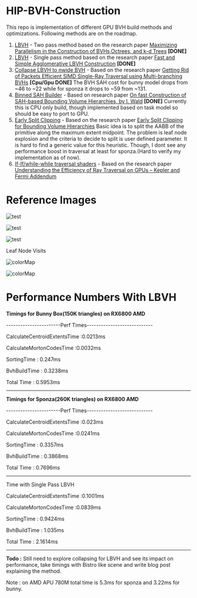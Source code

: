 # HIP-BVH-Construction

This repo is implementation of different GPU BVH build methods and optimizations. Following methods are on the roadmap.

1. [LBVH](https://github.com/Niravaana/HIP-BVH-Construction/blob/main/src/TwoPassLbvhKernel.h) - Two pass method based on the research paper [Maximizing Parallelism in the Construction of BVHs,Octrees, and k-d Trees](https://research.nvidia.com/sites/default/files/publications/karras2012hpg_paper.pdf) **[DONE]**
2. [LBVH](https://github.com/Niravaana/HIP-BVH-Construction/blob/main/src/SinglePassLbvhKernel.h) - Single pass method based on the research paper  [Fast and Simple Agglomerative LBVH Construction](https://diglib.eg.org/server/api/core/bitstreams/ad092db2-6aec-4f2c-941d-8687de258f00/content) **[DONE]**
3. [Collapse LBVH to nwide BVH](https://github.com/Niravaana/HIP-BVH-Construction/blob/ddbb471d69318f0cbabd2ba29e7d3b5dd68805d7/src/TwoPassLbvhKernel.h#L215) - Based on the research paper [Getting Rid of Packets Efficient SIMD Single-Ray Traversal using Multi-branching BVHs](https://typeset.io/pdf/getting-rid-of-packets-efficient-simd-single-ray-traversal-29rwgbmwv3.pdf) **[Cpu/Gpu DONE]**
   The BVH SAH cost for bunny model drops from ~46 to ~22 while for sponza it drops to ~59 from ~131.
5. [Binned SAH Builder](https://github.com/Niravaana/HIP-BVH-Construction/blob/main/src/BinnedSahBvh.cpp) - Based on research paper [On fast Construction of SAH-based Bounding Volume Hierarchies, by I. Wald](https://www.sci.utah.edu/~wald/Publications/2007/ParallelBVHBuild/fastbuild.pdf) **[DONE]**
   Currently this is CPU only build, though implemented based on task model so should be easy to port to GPU.
6. [Early Split Clipping](https://github.com/Niravaana/HIP-BVH-Construction/blob/ddbb471d69318f0cbabd2ba29e7d3b5dd68805d7/src/TwoPassLbvh.cpp#L29) - Based on the research paper [Early Split Clipping for Bounding Volume Hierarchies](https://citeseerx.ist.psu.edu/document?repid=rep1&type=pdf&doi=ddfac027fa516d63fa705c52155ea9313543cf3a)
   Basic idea is to split the AABB of the primitive along the maximum extent midpoint. The problem is leaf node explosion and the criteria to decide to split is user defined parameter. It is hard to find a generic value for this heuristic. Though,
   I dont see any performance boost in traversal at least for sponza.(Hard to verify my implementation as of now).
8. [If-If/while-while traversal shaders](https://github.com/Niravaana/HIP-BVH-Construction/blob/main/src/TraversalKernel.h) - Based on the research paper [Understanding the Efficiency of Ray Traversal on GPUs – Kepler and Fermi Addendum](https://research.nvidia.com/sites/default/files/pubs/2012-06_Understanding-the-Efficiency/nvr-2012-02.pdf)
 
# Reference Images

![test](https://github.com/user-attachments/assets/59203a5b-fa09-4afb-a696-ad854371f037)

![test](https://github.com/user-attachments/assets/52f37b52-7c81-44e6-b890-e07489f82386)

![test](https://github.com/user-attachments/assets/7b371357-7ff3-40ba-a214-b410f3bd3fb2)

Leaf Node Visits 

![colorMap](https://github.com/user-attachments/assets/929753e0-11e8-4150-8020-054ac80c24f4)

![colorMap](https://github.com/user-attachments/assets/f5234849-bd3d-4af3-aba7-c054f14bed08)


# Performance Numbers With LBVH

**Timings for Bunny Box(150K triangles) on RX6800 AMD**

-----------------------Perf Times----------------------------

CalculateCentroidExtentsTime :0.0213ms

CalculateMortonCodesTime :0.0032ms

SortingTime : 0.247ms

BvhBuildTime : 0.3238ms

Total Time : 0.5953ms

-----------------------------------------------------------

**Timings for Sponza(260K triangles) on RX6800 AMD**

-----------------------Perf Times----------------------------

CalculateCentroidExtentsTime :0.023ms

CalculateMortonCodesTime :0.0241ms

SortingTime : 0.3357ms

BvhBuildTime : 0.3868ms

Total Time : 0.7696ms

-------------------------------------------------------------

Time with Single Pass LBVH 

CalculateCentroidExtentsTime :0.1001ms

CalculateMortonCodesTime :0.0839ms

SortingTime : 0.9424ms

BvhBuildTime : 1.035ms

Total Time : 2.1614ms

------------------------------------------------------------

**Todo :** Still need to explore collapsing for LBVH and see its impact on performance, take timings with Bistro like scene and write blog post explaining the method.

Note : on AMD APU 780M total time is 5.3ms for sponza and 3.22ms for bunny.
